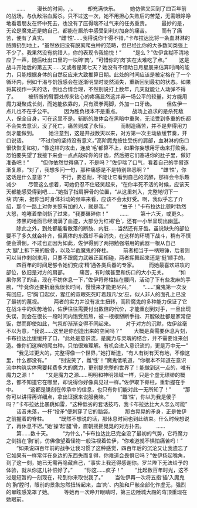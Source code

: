 　　……
　　漫长的时间。,:。
　　却充满快乐。
　　她仿佛又回到了四百年前的战场，与仇敌浴血厮杀。只不过这一次，她不用担心失败后的苦楚，无需眼睁睁地看着朋友在怀中死去，也没有了压得喘不过气来的任务重责。
　　最妙的是，无论是魔鬼还是她自己，都能在厮杀中感受到利刃加身的痛苦。
　　而有了痛苦，便有了真实。
　　“雌‘性’……我得说你干得不错，”卡布拉达比将一条血淋淋的胳膊扔到地上，“虽然依旧没有脱离爬虫种的范畴，但已经比你的大多数同类强上不少了。我果然没有挑错人，你的表现令我愉悦！”
　　“是么？”佐伊含糊不清地应了一声，随后吐出口里的一块碎‘肉’，“可惜你的‘肉’实在太难吃了点。”
　　这是战斗开始后的第五天……又或者是第七天？她没有不借助日月星辰来估算时间的能力，只能根据身体的自然反应来大致推算日期。此处的时间应该是被定格在了一个循环内，例如干渴与饥饿感会在逐渐明显时陡然消失，重新回到最初的状态。如果将其视作一天的话，倒也合情合理，不然别说打上数年，几天就能让人动弹不得了。
　　被斩断的臂膀处传来钻心的疼痛显然这并非一场公平的较量，对方能用魔力凝聚成长剑，而她能依靠的，只有双拳两脚，外加一口牙齿。
　　但佐伊一点儿也不在乎公平。
　　因为胜负根本不是重点。
　　战场上追求的是杀死敌人，保全自身，可在这里不是。斩断的肢体会在黑暗中重聚，无论受到多重的伤都不会失去意识，没了死亡，痛苦则成了永恒。
　　而制造痛苦，并不是非得用刀剑才能做到。
　　她注意到，这是开战数天以来，对方第一次主动放缓节奏，开口说话。
　　“不过你的坚持没有意义，”高阶魔鬼按住受伤的肩部，血淋淋的伤口很快恢复如初，“像这样的攻击，连皮‘毛’都算不上，如果你妄想用牙齿来打败我，恐怕要失望了我接下来会一点点敲碎你的牙齿，然后把它们塞进你的肚子里，做好准备吧！”
　　“但你依然觉得痛了，不是吗？”佐伊喘了口气，看着自己的手臂逐渐复原，“对了，我想多问一句，那种痛感是不是特别熟悉啊？”
　　“雌‘性’，你这话是什么意思？”
　　不行，要忍耐，不能让它看到自己的沉醉，那样会令乐趣减少
　　尽管这么想着，可她仍忍不住轻笑起来，“在你半死不活的时候，应该天天都能感受得到吧……”她指了指肩胛骨的位置，“从这里刺入，完整地切下一块‘肉’来，据你当时身体抖动的频率来看，应该不会太好受。啊，我似乎忘了介绍，那个一路上对你关照有加的人，就是我。”
　　“虫子！”卡布拉达比顿时勃然大怒，咆哮着举剑斩了过来，“我要碾碎你！”
　　……
　　第十六天，或更久。
　　漆黑的地面已经淌满了血迹，大部分为红褐‘色’，还有一小半呈现出幽蓝。
　　除此之外，到处都能看散落的断肢、内脏……当然还有牙齿。虽说缺失的部位要不了多久就会补齐，但离体的东西却不会消失，在这样的环境下战斗，稍有不慎便会滑倒。不过也正因为如此，佐伊得到了两把勉强堪用的武器一根从自己大‘腿’上拆下来的股骨，以及半截魔鬼的脊柱。
　　前者相当于一柄短锤，后者则可以当作刺剑来用，只要不跟魔力武器正面相碰，两者挥舞起来还是‘挺’顺手的。
　　四百年的时间足够令她们变成‘精’通各类兵器的专家。
　　而她最喜欢进攻的部位，依旧是对方的肩部。
　　痛苦，有时候甚至和伤口的大小无关。
　　“如果你累了的话，现在不妨休息一下，”佐伊将脊柱挂在腰间，活动了下有些发麻的手腕，“毕竟你还要折磨我很长时间，慢慢来才能更尽兴。”
　　“……”魔鬼第一次没有回应，它‘胸’口起伏，猩红的双眼死死盯着超凡‘女’巫，似人非人的面孔上已没了最初的蔑视。
　　两者的实力并没有发生扭转，高阶魔鬼的多种能力保证了它在战斗中的优势地位，佐伊往往需要付出数倍的代价，才能重创到对手，一旦出现失误，则会在很长一段时间内饱受煎熬，被一根根掰断手指、开膛破肚都是家常便饭，然而即使如此，气氛却渐渐变得不同起来。
　　对于对方的沉默，佐伊丝毫不以为意，“我说……这里是你创造出来的空间吗？”
　　大概是真需要休息片刻，卡布拉达比缓缓开了口，“此处是意识流，是魔力与灵魂的结合，并不需要谁来创造。像你们这样的爬虫种，只怕很难理解。有机会进入意识流的，更是万中无一”
　　“我见过更大的，完整得像一个世界，”她打断道，“有人有树有天有地，不像这里，什么都没有。”
　　“别说笑了，雌‘性’！”魔鬼低吼道，“你根本不知道在意识流中构筑实体需要耗费多大的魔力，更别提完整的世界了！能做到这一点的，唯有魔力之源！”
　　“又是魔力之源……明明和神明领域一样，只是个虚无缥缈的概念，都不知道它在哪里，却说得你好像真见过一样。”佐伊取下脊柱，重新握在手中。
　　“这都是镌刻在传承中的信息，也只有你们能对此一无所知了！”
　　“那你可以讲得再详细点，拿出证据来说服我嘛。”
　　“雌‘性’，你以为我是傻子吗？”卡布拉达比暴跳如雷，“这种低劣的套话技巧，我卡布拉达比大人怎么可能”
　　话音未落，一杆“投矛”便刺穿了它的脑袋。
　　那白晃晃的矛身，正是佐伊之前握着的脊柱。
　　“既然不想说的话，那休息时间也到此结束。什么时候想说了，再休息不迟。”她‘操’起‘腿’骨，直朝摇摇晃晃的对方扑去。
　　……
　　第……数十天。
　　“为什么，”卡布拉达比已完全没了最初的气势，它将魔力之剑挡在‘胸’前，仿佛像望着怪物一般注视着佐伊，“你难道就不惧怕痛苦吗！”
　　“如果说四百年前的战争让我习惯了这种感觉，四百年后的沉沦又让我遗忘了它如果有一样常伴在身边的东西失而复得，你难道会畏惧它吗？”佐伊扬起嘴角，到了这一刻，她已无需再隐藏自己，“事实上我还得感谢你。罗兰陛下无法给予的体验，就从你这儿补偿好了。”
　　“你这……疯子！”
　　“比起数百年时光，这不过是短暂的一刻现在，轮到你来取悦我了。”
　　当佐伊再一次将五指‘插’入魔鬼的‘胸’膛时，眼前的景象忽然扭转起来，血‘肉’、内脏和尸骸全部化作虚无，强烈的晕眩感笼罩了她。
　　等她再一次睁开眼睛时，第三边陲城大殿的穹顶重现在她眼前。